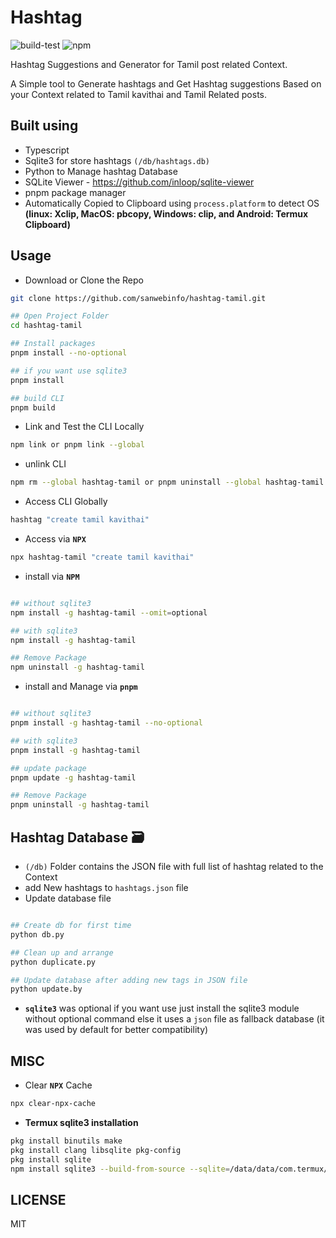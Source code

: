 # Hashtag

![build-test](https://github.com/sanwebinfo/hashtag-tamil/workflows/build-test/badge.svg) ![npm](https://github.com/sanwebinfo/hashtag-tamil/workflows/npm/badge.svg)  

Hashtag Suggestions and Generator for Tamil post related Context.

A Simple tool to Generate hashtags and Get Hashtag suggestions Based on your Context related to Tamil kavithai and Tamil Related posts.  

## Built using

- Typescript
- Sqlite3 for store hashtags `(/db/hashtags.db)`
- Python to Manage hashtag Database
- SQLite Viewer - <https://github.com/inloop/sqlite-viewer>
- pnpm package manager
- Automatically Copied to Clipboard using `process.platform` to detect OS **(linux: Xclip, MacOS: pbcopy, Windows: clip, and Android: Termux Clipboard)**

## Usage

- Download or Clone the Repo

```sh
git clone https://github.com/sanwebinfo/hashtag-tamil.git

## Open Project Folder
cd hashtag-tamil

## Install packages
pnpm install --no-optional 

## if you want use sqlite3
pnpm install

## build CLI
pnpm build
```

- Link and Test the CLI Locally

```sh
npm link or pnpm link --global
```

- unlink CLI

```sh
npm rm --global hashtag-tamil or pnpm uninstall --global hashtag-tamil
```

- Access CLI Globally

```sh
hashtag "create tamil kavithai"
```

- Access via **`NPX`**

```sh
npx hashtag-tamil "create tamil kavithai"
```

- install via **`NPM`**

```sh

## without sqlite3
npm install -g hashtag-tamil --omit=optional

## with sqlite3
npm install -g hashtag-tamil

## Remove Package
npm uninstall -g hashtag-tamil

````

- install and Manage via **`pnpm`**

```sh

## without sqlite3
pnpm install -g hashtag-tamil --no-optional

## with sqlite3
pnpm install -g hashtag-tamil

## update package
pnpm update -g hashtag-tamil

## Remove Package
pnpm uninstall -g hashtag-tamil

```

## Hashtag Database 🗃

- `(/db)` Folder contains the JSON file with full list of hashtag related to the Context
- add New hashtags to `hashtags.json` file
- Update database file

```sh

## Create db for first time
python db.py

## Clean up and arrange
python duplicate.py

## Update database after adding new tags in JSON file
python update.by
```

- **`sqlite3`** was optional if you want use just install the sqlite3 module without optional command else it uses a `json` file as fallback database (it was used by default for better compatibility)

## MISC

- Clear **`NPX`** Cache

```sh
npx clear-npx-cache
```

- **Termux sqlite3 installation**

```sh
pkg install binutils make
pkg install clang libsqlite pkg-config
pkg install sqlite
npm install sqlite3 --build-from-source --sqlite=/data/data/com.termux/files/usr/bin/sqlite3
```

## LICENSE

MIT
